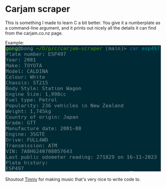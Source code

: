 # Carjam scraper

This is something I made to learn C a bit better.
You give it a numberplate as a command-line argument, and it prints out nicely all the details it can find from the carjam.co.nz page.

Example:  
![Carjam scraper example](example.png)

Shoutout [Tinniy](https://soundcloud.com/tinnietinskin) for making music that's very nice to write code to.

